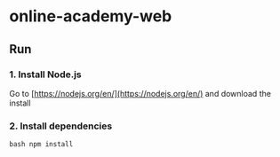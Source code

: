 # online-academy-web

## Run

### 1. Install Node.js

Go to [https://nodejs.org/en/](https://nodejs.org/en/) and download the install

### 2. Install dependencies

``bash
npm install
``
